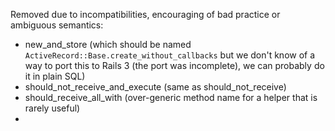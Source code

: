 Removed due to incompatibilities, encouraging of bad practice or ambiguous semantics:

- new_and_store (which should be named `ActiveRecord::Base.create_without_callbacks` but we don't know of a way to port this to Rails 3 (the port was incomplete), we can probably do it in plain SQL)
- should_not_receive_and_execute (same as should_not_receive)
- should_receive_all_with (over-generic method name for a helper that is rarely useful)
- 



